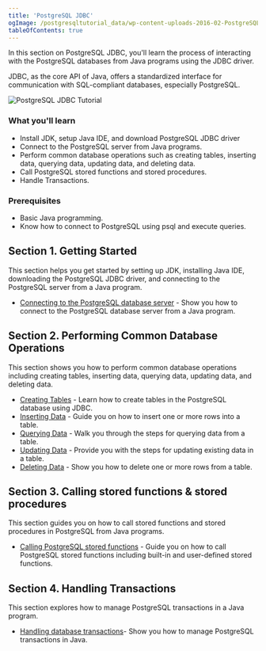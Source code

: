 ```yaml
---
title: 'PostgreSQL JDBC'
ogImage: /postgresqltutorial_data/wp-content-uploads-2016-02-PostgreSQL-JDBC.jpg
tableOfContents: true
---
```


In this section on PostgreSQL JDBC, you'll learn the process of interacting with the PostgreSQL databases from Java programs using the JDBC driver.

JDBC, as the core API of Java, offers a standardized interface for communication with SQL-compliant databases, especially PostgreSQL.

![PostgreSQL JDBC Tutorial](/postgresqltutorial_data/wp-content-uploads-2016-02-PostgreSQL-JDBC.jpg)

### What you'll learn

- Install JDK, setup Java IDE, and download PostgreSQL JDBC driver
- Connect to the PostgreSQL server from Java programs.
- Perform common database operations such as creating tables, inserting data, querying data, updating data, and deleting data.
- Call PostgreSQL stored functions and stored procedures.
- Handle Transactions.

### Prerequisites

- Basic Java programming.
- Know how to connect to PostgreSQL using psql and execute queries.

## Section 1. Getting Started

This section helps you get started by setting up JDK, installing Java IDE, downloading the PostgreSQL JDBC driver, and connecting to the PostgreSQL server from a Java program.

- [Connecting to the PostgreSQL database server](/docs/postgresql/postgresql-jdbc/connecting-to-postgresql-database) - Show you how to connect to the PostgreSQL database server from a Java program.

## Section 2. Performing Common Database Operations

This section shows you how to perform common database operations including creating tables, inserting data, querying data, updating data, and deleting data.

- [Creating Tables](/docs/postgresql/postgresql-jdbc/create-tables) - Learn how to create tables in the PostgreSQL database using JDBC.
- [Inserting Data](/docs/postgresql/postgresql-jdbc/insert) - Guide you on how to insert one or more rows into a table.
- [Querying Data](/docs/postgresql/postgresql-jdbc/query) - Walk you through the steps for querying data from a table.
- [Updating Data](/docs/postgresql/postgresql-jdbc/update) - Provide you with the steps for updating existing data in a table.
- [Deleting Data](/docs/postgresql/postgresql-jdbc/delete) - Show you how to delete one or more rows from a table.

## Section 3. Calling stored functions & stored procedures

This section guides you on how to call stored functions and stored procedures in PostgreSQL from Java programs.

- [Calling PostgreSQL stored functions](/docs/postgresql/postgresql-jdbc/call-postgresql-stored-function) - Guide you on how to call PostgreSQL stored functions including built-in and user-defined stored functions.

## Section 4. Handling Transactions

This section explores how to manage PostgreSQL transactions in a Java program.

- [Handling database transactions](/docs/postgresql/postgresql-jdbc/transaction)- Show you how to manage PostgreSQL transactions in Java.
